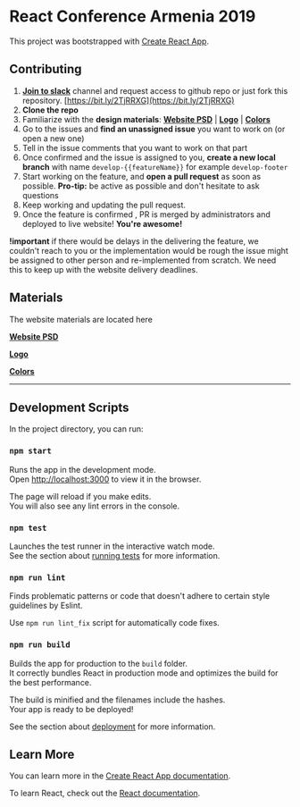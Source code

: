 # React Conference Armenia 2019

This project was bootstrapped with [Create React App](https://github.com/facebook/create-react-app).

## Contributing

1. **[Join to slack](https://bit.ly/2TjRRXG)** channel and request access to github repo or just fork this repository. [https://bit.ly/2TjRRXG](https://bit.ly/2TjRRXG)
1. **Clone the repo**
1. Familiarize with the **design materials**: **[Website PSD](https://drive.google.com/open?id=1uXK6XkCQsQssBhjYt53fJKleT0yIgrdT)** | **[Logo](https://drive.google.com/open?id=1wCHxhLR3AJRkjEFXPIelF1eOHTiV05x6)** | **[Colors](https://drive.google.com/open?id=1Q3q00Q_OEnxMbMmzdJmkWTnJmxDrZAxmjRCdMGomq6M)**
1. Go to the issues and **find an unassigned issue** you want to work on (or open a new one)
1. Tell in the issue comments that you want to work on that part
1. Once confirmed and the issue is assigned to you, **create a new local branch** with name ```develop-{{featureName}}``` for example ```develop-footer```
1. Start working on the feature, and **open a pull request** as soon as possible. 
   **Pro-tip:** be active as possible and don't hesitate to ask questions
1. Keep working and updating the pull request.
1. Once the feature is confirmed , PR is merged by administrators and deployed to live website! **You're awesome!**

**!important** if there would be delays in the delivering the feature, we couldn't reach to you or the implementation would be rough the issue might be assigned to other person and re-implemented from scratch. We need this to keep up with the website delivery deadlines. 

## Materials

The website materials are located here

**[Website PSD](https://drive.google.com/open?id=1uXK6XkCQsQssBhjYt53fJKleT0yIgrdT)**

**[Logo](https://drive.google.com/open?id=1wCHxhLR3AJRkjEFXPIelF1eOHTiV05x6)**

**[Colors](https://drive.google.com/open?id=1Q3q00Q_OEnxMbMmzdJmkWTnJmxDrZAxmjRCdMGomq6M)**

--------


## Development Scripts

In the project directory, you can run:

### `npm start`

Runs the app in the development mode.<br>
Open [http://localhost:3000](http://localhost:3000) to view it in the browser.

The page will reload if you make edits.<br>
You will also see any lint errors in the console.

### `npm test`

Launches the test runner in the interactive watch mode.<br>
See the section about [running tests](https://facebook.github.io/create-react-app/docs/running-tests) for more information.

### `npm run lint`

Finds problematic patterns or code that doesn't adhere to certain style guidelines by Eslint.

Use `npm run lint_fix` script for automatically code fixes.

### `npm run build`

Builds the app for production to the `build` folder.<br>
It correctly bundles React in production mode and optimizes the build for the best performance.

The build is minified and the filenames include the hashes.<br>
Your app is ready to be deployed!

See the section about [deployment](https://facebook.github.io/create-react-app/docs/deployment) for more information.

## Learn More

You can learn more in the [Create React App documentation](https://facebook.github.io/create-react-app/docs/getting-started).

To learn React, check out the [React documentation](https://reactjs.org/).
